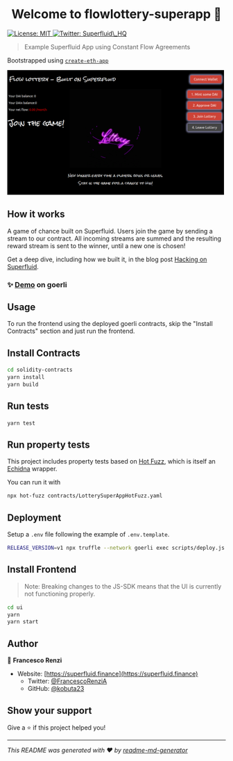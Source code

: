 <h1 align="center">Welcome to flowlottery-superapp 👋</h1>
<p>
  <a href="#" target="_blank">
    <img alt="License: MIT" src="https://img.shields.io/badge/License-MIT-yellow.svg" />
  </a>
  <a href="https://twitter.com/Superfluid_HQ" target="_blank">
    <img alt="Twitter: Superfluid\_HQ" src="https://img.shields.io/twitter/follow/Superfluid_HQ.svg?style=social" />
  </a>
</p>

> Example Superfluid App using Constant Flow Agreements

Bootstrapped using [`create-eth-app`](https://github.com/paulrberg/create-eth-app)

<img width="500" src="screenshot.png"/>

## How it works

A game of chance built on Superfluid. Users join the game by sending a stream to our contract. All incoming streams are summed and the resulting reward stream is sent to the winner, until a new one is chosen!

Get a deep dive, including how we built it, in the blog post [Hacking on Superfluid](https://medium.com/superfluid-blog/hacking-on-superfluid-bbb9ade94f98).

### ✨ [Demo](https://flowlottery.eth.link/) on goerli

## Usage

To run the frontend using the deployed goerli contracts, skip the "Install Contracts" section and just run the frontend.

## Install Contracts

```bash
cd solidity-contracts
yarn install
yarn build
```

## Run tests

```bash
yarn test
```

## Run property tests

This project includes property tests based on [Hot Fuzz](../../packages/hot-fuzz/), which is itself an [Echidna](https://github.com/crytic/echidna) wrapper.  

You can run it with

```bash
npx hot-fuzz contracts/LotterySuperAppHotFuzz.yaml
```

## Deployment

Setup a `.env` file following the example of `.env.template`.

```bash
RELEASE_VERSION=v1 npx truffle --network goerli exec scripts/deploy.js
```

## Install Frontend

> Note: Breaking changes to the JS-SDK means that the UI is currently not functioning properly.

```bash
cd ui
yarn
yarn start
```

## Author

👤 **Francesco Renzi**

-   Website: [https://superfluid.finance](https://superfluid.finance)
    -   Twitter: [@FrancescoRenziA](https://twitter.com/FrancescoRenziA)
    -   GitHub: [@kobuta23](https://github.com/kobuta23)

## Show your support

Give a ⭐️ if this project helped you!

---

_This README was generated with ❤️ by [readme-md-generator](https://github.com/kefranabg/readme-md-generator)_
